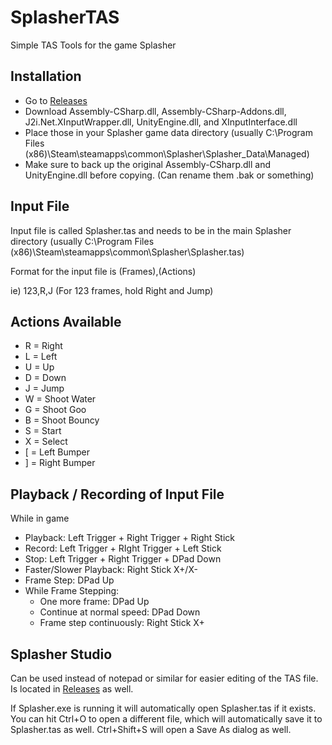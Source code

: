 # SplasherTAS
Simple TAS Tools for the game Splasher

## Installation
- Go to [Releases](https://github.com/ShootMe/SplasherTAS/releases)
- Download Assembly-CSharp.dll, Assembly-CSharp-Addons.dll, J2i.Net.XInputWrapper.dll, UnityEngine.dll, and XInputInterface.dll
- Place those in your Splasher game data directory (usually C:\Program Files (x86)\Steam\steamapps\common\Splasher\Splasher_Data\Managed\)
- Make sure to back up the original Assembly-CSharp.dll and UnityEngine.dll before copying. (Can rename them .bak or something)

## Input File
Input file is called Splasher.tas and needs to be in the main Splasher directory (usually C:\Program Files (x86)\Steam\steamapps\common\Splasher\Splasher.tas)

Format for the input file is (Frames),(Actions)

ie) 123,R,J (For 123 frames, hold Right and Jump)

## Actions Available
- R = Right
- L = Left
- U = Up
- D = Down
- J = Jump
- W = Shoot Water
- G = Shoot Goo
- B = Shoot Bouncy
- S = Start
- X = Select
- [ = Left Bumper
- ] = Right Bumper

## Playback / Recording of Input File
While in game
- Playback: Left Trigger + Right Trigger + Right Stick
- Record: Left Trigger + RIght Trigger + Left Stick
- Stop: Left Trigger + Right Trigger + DPad Down
- Faster/Slower Playback: Right Stick X+/X-
- Frame Step: DPad Up
- While Frame Stepping:
  - One more frame: DPad Up
  - Continue at normal speed: DPad Down
  - Frame step continuously: Right Stick X+

## Splasher Studio
Can be used instead of notepad or similar for easier editing of the TAS file. Is located in [Releases](https://github.com/ShootMe/SplasherTAS/releases) as well.

If Splasher.exe is running it will automatically open Splasher.tas if it exists. You can hit Ctrl+O to open a different file, which will automatically save it to Splasher.tas as well. Ctrl+Shift+S will open a Save As dialog as well.
